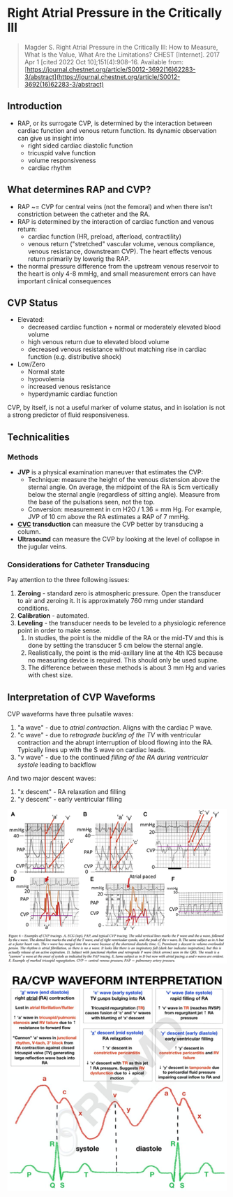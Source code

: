 # Right Atrial Pressure in the Critically Ill
> Magder S. Right Atrial Pressure in the Critically Ill: How to Measure, What Is the Value, What Are the Limitations? CHEST [Internet]. 2017 Apr 1 [cited 2022 Oct 10];151(4):908–16. Available from: [https://journal.chestnet.org/article/S0012-3692(16)62283-3/abstract](https://journal.chestnet.org/article/S0012-3692(16)62283-3/abstract)

## Introduction
- RAP, or its surrogate CVP, is determined by the interaction between cardiac function and venous return function. Its dynamic observation can give us insight into
	- right sided cardiac diastolic function
	- tricuspid valve function
	- volume responsiveness
	- cardiac rhythm

## What determines RAP and CVP?
- RAP ~= CVP for central veins (not the femoral) and when there isn't constriction between the catheter and the RA.
- RAP is determined by the interaction of cardiac function and venous return:
	- cardiac function (HR, preload, afterload, contractility)
	- venous return ("stretched" vascular volume, venous compliance, venous resistance, downstream CVP). The heart effects venous return primarily by lowerig the RAP.
- the normal pressure difference from the upstream venous reservoir to the heart is only 4-8 mmHg, and small measurement errors can have important clinical consequences

## CVP Status
- Elevated:
	- decreased cardiac function + normal or moderately elevated blood volume
	- high venous return due to elevated blood volume
	- decreased venous resistance without matching rise in cardiac function (e.g. distributive shock)
- Low/Zero
	- Normal state
	- hypovolemia
	- increased venous resistance
	- hyperdynamic cardiac function

CVP, by itself, is not a useful marker of volume status, and in isolation is not a strong predictor of fluid responsiveness.

## Technicalities
### Methods
- **JVP** is a physical examination maneuver that estimates the CVP:
	- Technique: measure the height of the venous distension above the sternal angle. On average, the midpoint of the RA is 5cm vertically below the sternal angle (regardless of sitting angle). Measure from the base of the pulsations seen, not the top.
	- Conversion: measurement in cm H2O / 1.36 = mm Hg. For example, JVP of 10 cm above the RA estimates a RAP of 7 mmHg.
- **[CVC](Central%20Lines.md) transduction** can measure the CVP better by transducing a column.
- **Ultrasound** can measure the CVP by looking at the level of collapse in the jugular veins.

### Considerations for Catheter Transducing
Pay attention to the three following issues:

1. **Zeroing** - standard zero is atmospheric pressure. Open the transducer to air and zeroing it. It is approximately 760 mmg under standard conditions.
2. **Calibration** - automated.
3. **Leveling** - the transducer needs to be leveled to a physiologic reference point in order to make sense.
	1) In studies, the point is the middle of the RA or the mid-TV and this is done by setting the transducer 5 cm below the sternal angle.
	2) Realistically, the point is the mid-axillary line at the 4th ICS because no measuring device is required. This should only be used supine.
	3) The difference between these methods is about 3 mm Hg and varies with chest size.

## Interpretation of CVP Waveforms
CVP waveforms have three pulsatile waves:

1) "a wave" - due to *atrial contraction*. Aligns with the cardiac P wave.
2) "c wave" - due to *retrograde buckling of the TV* with ventricular contraction  and the abrupt interruption of blood flowing into the RA. Typically lines up with the S wave on cardiac leads.
3) "v wave" - due to the continued *filling of the RA during ventricular systole* leading to backflow

And two major descent waves:

1. "x descent" - RA relaxation and filling
2. "y descent" - early ventricular filling

![](_attachments/Pasted%20image%2020221011210410.png)

![](_attachments/cvp-waveform-rk-1024x1024.jpg)
